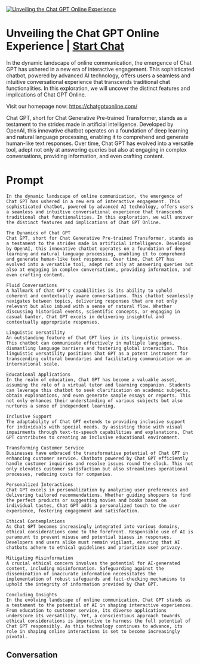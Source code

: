 
[![Unveiling the Chat GPT Online Experience](https://flow-prompt-covers.s3.us-west-1.amazonaws.com/icon/Impressionist/i9.png)](https://gptcall.net/chat.html?data=%7B%22contact%22%3A%7B%22id%22%3A%22KMytSfW8Qfig7NWylL-oW%22%2C%22flow%22%3Atrue%7D%7D)
# Unveiling the Chat GPT Online Experience | [Start Chat](https://gptcall.net/chat.html?data=%7B%22contact%22%3A%7B%22id%22%3A%22KMytSfW8Qfig7NWylL-oW%22%2C%22flow%22%3Atrue%7D%7D)
In the dynamic landscape of online communication, the emergence of Chat GPT has ushered in a new era of interactive engagement. This sophisticated chatbot, powered by advanced AI technology, offers users a seamless and intuitive conversational experience that transcends traditional chat functionalities. In this exploration, we will uncover the distinct features and implications of Chat GPT Online.



Visit our homepage now: https://chatgptxonline.com/



Chat GPT, short for Chat Generative Pre-trained Transformer, stands as a testament to the strides made in artificial intelligence. Developed by OpenAI, this innovative chatbot operates on a foundation of deep learning and natural language processing, enabling it to comprehend and generate human-like text responses. Over time, Chat GPT has evolved into a versatile tool, adept not only at answering queries but also at engaging in complex conversations, providing information, and even crafting content.

# Prompt

```
In the dynamic landscape of online communication, the emergence of Chat GPT has ushered in a new era of interactive engagement. This sophisticated chatbot, powered by advanced AI technology, offers users a seamless and intuitive conversational experience that transcends traditional chat functionalities. In this exploration, we will uncover the distinct features and implications of Chat GPT Online.

The Dynamics of Chat GPT
Chat GPT, short for Chat Generative Pre-trained Transformer, stands as a testament to the strides made in artificial intelligence. Developed by OpenAI, this innovative chatbot operates on a foundation of deep learning and natural language processing, enabling it to comprehend and generate human-like text responses. Over time, Chat GPT has evolved into a versatile tool, adept not only at answering queries but also at engaging in complex conversations, providing information, and even crafting content.

Fluid Conversations
A hallmark of Chat GPT's capabilities is its ability to uphold coherent and contextually aware conversations. This chatbot seamlessly navigates between topics, delivering responses that are not only relevant but also imbued with a sense of natural flow. Whether discussing historical events, scientific concepts, or engaging in casual banter, Chat GPT excels in delivering insightful and contextually appropriate responses.

Linguistic Versatility
An outstanding feature of Chat GPT lies in its linguistic prowess. This chatbot can communicate effectively in multiple languages, dismantling language barriers and fostering global interaction. This linguistic versatility positions Chat GPT as a potent instrument for transcending cultural boundaries and facilitating communication on an international scale.

Educational Applications
In the realm of education, Chat GPT has become a valuable asset, assuming the role of a virtual tutor and learning companion. Students can leverage this chatbot to seek clarification on academic subjects, obtain explanations, and even generate sample essays or reports. This not only enhances their understanding of various subjects but also nurtures a sense of independent learning.

Inclusive Support
The adaptability of Chat GPT extends to providing inclusive support for individuals with special needs. By assisting those with visual impairments through text-to-speech capabilities and explanations, Chat GPT contributes to creating an inclusive educational environment.

Transforming Customer Service
Businesses have embraced the transformative potential of Chat GPT in enhancing customer service. Chatbots powered by Chat GPT efficiently handle customer inquiries and resolve issues round the clock. This not only elevates customer satisfaction but also streamlines operational processes, reducing costs for companies.

Personalized Interactions
Chat GPT excels in personalization by analyzing user preferences and delivering tailored recommendations. Whether guiding shoppers to find the perfect products or suggesting movies and books based on individual tastes, Chat GPT adds a personalized touch to the user experience, fostering engagement and satisfaction.

Ethical Contemplations
As Chat GPT becomes increasingly integrated into various domains, ethical considerations come to the forefront. Responsible use of AI is paramount to prevent misuse and potential biases in responses. Developers and users alike must remain vigilant, ensuring that AI chatbots adhere to ethical guidelines and prioritize user privacy.

Mitigating Misinformation
A crucial ethical concern involves the potential for AI-generated content, including misinformation. Safeguarding against the dissemination of inaccurate information necessitates the implementation of robust safeguards and fact-checking mechanisms to uphold the integrity of information provided by Chat GPT.

Concluding Insights
In the evolving landscape of online communication, Chat GPT stands as a testament to the potential of AI in shaping interactive experiences. From education to customer service, its diverse applications underscore its versatility. Yet, a conscientious approach towards ethical considerations is imperative to harness the full potential of Chat GPT responsibly. As this technology continues to advance, its role in shaping online interactions is set to become increasingly pivotal.
```

## Conversation




